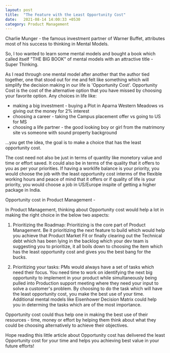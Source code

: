 ```yaml
---
layout: post
title:  "The Feature with the Least Opportunity Cost"
date:   2021-08-14 14:00:33 +0530
category: Product Management
---
```

Charlie Munger - the famous investment partner of Warner Buffet, attributes most of his success to thinking in Mental Models.

So, I too wanted to learn some mental models and bought a book which called itself "THE BIG BOOK" of mental models with an attractive title - Super Thinking.

As I read through one mental model after another that the author tied together, one that stood out for me and felt like something which will simplify the decision making in our life is 'Opportunity Cost'. Opportunity Cost is the cost of the alternative option that you have missed by choosing your favorite option. Any choices in life like:

 * making a big investment - buying a Plot in Aparna Western Meadows vs giving out the money for 2% interest
 * choosing a career - taking the Campus placement offer vs going to US for MS
 * choosing a life partner - the good looking boy or girl from the matrimony site vs someone with sound property background

...you get the idea, the goal is to make a choice that has the least opportunity cost. 

The cost need not also be just in terms of quantity like monetory value and time or effort saved. It could also be in terms of the quality that it offers to you as per your priorities. If having a worklife balance is your priority, you would choose the job with the least opportunity cost interms of the flexible working hours and peace of mind that it offers or if quality of life is your priority, you would choose a job in US/Europe inspite of getting a higher package in India.

Opportunity cost in Product Management -

In Product Management, thinking about Opportunity cost would help a lot in making the right choice in the below two aspects:

1. Prioritizing the Roadmap: Prioritizing is the core part of Product Management. Be it prioritizing the next feature to build which would help you achieve that Product Market Fit or finally clearing out the Technical debt which has been lying in the backlog which your dev team is suggesting you to prioritize, it all boils down to choosing the item which has the least opportunity cost and gives you the best bang for the bucks.

2. Prioritizing your tasks: PMs would always have a set of tasks which need their focus. You need time to work on identifying the next big opportunity to implement in your product while simultaneously being pulled into Production support meeting where they need your input to solve a customer's problem. By choosing to do the task which will have the least opportunity cost, you make the best use of your time. Additional mental models like Eisenhower Decision Matrix could help you in determing the tasks which are of the most importance.

Opportunity cost could thus help one in making the best use of their resources - time, money or effort by helping them think about what they could be choosing alternatively to achieve their objectives. 

Hope reading this little article about Opportunity cost has delivered the least Opportunity cost for your time and helps you achieving best value in your future efforts!
